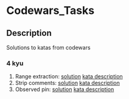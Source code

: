 # Codewars_Tasks
## Description
Solutions to katas from codewars

### 4 kyu
1. Range extraction: [solution](https://github.com/dominikjaniga91/Codewars_Tasks/blob/master/src/main/java/_4kyu/range/extraction/RangeExtraction.java) [kata description](https://www.codewars.com/kata/51ba717bb08c1cd60f00002f/java)
2. Strip comments: [solution](https://github.com/dominikjaniga91/Codewars_Tasks/blob/master/src/main/java/_4kyu/strip/comments/StripComments.java) [kata description](https://www.codewars.com/kata/51c8e37cee245da6b40000bd/train/java)
3. Observed pin: [solution](https://github.com/dominikjaniga91/Codewars_Tasks/blob/master/src/main/java/_4kyu/the/observed/pin/ObservedPin.java) [kata description](https://www.codewars.com/kata/5263c6999e0f40dee200059d/java)
